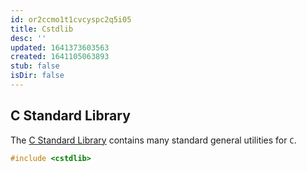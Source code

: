 ```yaml
---
id: or2ccmo1t1cvcyspc2q5i05
title: Cstdlib
desc: ''
updated: 1641373603563
created: 1641105063893
stub: false
isDir: false
---
```



## C Standard Library

The [C Standard Library](http://cplusplus.com/reference/cstdlib/) contains many standard general utilities for `C`.

```cpp
#include <cstdlib>
```
